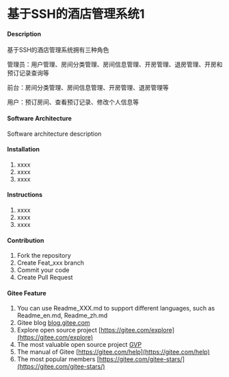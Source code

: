 # 基于SSH的酒店管理系统1

#### Description
基于SSH的酒店管理系统拥有三种角色

管理员：用户管理、房间分类管理、房间信息管理、开房管理、退房管理、开房和预订记录查询等

前台：房间分类管理、房间信息管理、开房管理、退房管理等

用户：预订房间、查看预订记录、修改个人信息等

#### Software Architecture
Software architecture description

#### Installation

1.  xxxx
2.  xxxx
3.  xxxx

#### Instructions

1.  xxxx
2.  xxxx
3.  xxxx

#### Contribution

1.  Fork the repository
2.  Create Feat_xxx branch
3.  Commit your code
4.  Create Pull Request


#### Gitee Feature

1.  You can use Readme\_XXX.md to support different languages, such as Readme\_en.md, Readme\_zh.md
2.  Gitee blog [blog.gitee.com](https://blog.gitee.com)
3.  Explore open source project [https://gitee.com/explore](https://gitee.com/explore)
4.  The most valuable open source project [GVP](https://gitee.com/gvp)
5.  The manual of Gitee [https://gitee.com/help](https://gitee.com/help)
6.  The most popular members  [https://gitee.com/gitee-stars/](https://gitee.com/gitee-stars/)
